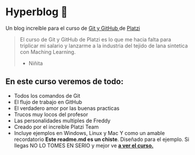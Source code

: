 # Hyperblog 💚
Un blog increíble para el curso de [Git y GitHub ](https://platzi.com/cursos/git-github)de [Platzi](https://platzi.com/)
>El curso de Git y GitHub de Platzi es lo que me hacia falta para triplicar mi salario y lanzarme a la industria del tejido de lana sintetica con Maching Learning.
> - Niñita

## En este curso veremos de todo:
- Todos los comandos de Git 
- El flujo de trabajo en GitHub
- El verdadero amor por las buenas practicas
- Trucos muy locos del profesor
- Las personalidades multiples de Freddy
- Creado por el increible Platzi Team
- Incluye ejemplos en Windows, Linux y Mac
Y como un amable recordatorio **Este readme.md es un chiste**. Diseñado para el ejemplo. Si llegas NO LO TOMES EN SERIO y mejor ve [**a ver el curso.**](https://platzi.com/cursos/git-github/)

